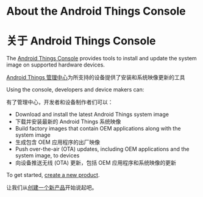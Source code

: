 # About the Android Things Console

# 关于 Android Things Console

The [Android Things Console](https://partner.android.com/things/console) provides tools to install and update the system image on supported hardware devices.

[Android Things 管理中心](https://partner.android.com/things/console)为所支持的设备提供了安装和系统映像更新的工具

Using the console, developers and device makers can:

有了管理中心，开发者和设备制作者们可以：

*   Download and install the latest Android Things system image
*   下载并安装最新的 Android Things 系统映像
*   Build factory images that contain OEM applications along with the system image
*   生成包含 OEM 应用程序的出厂映像
*   Push over-the-air (OTA) updates, including OEM applications and the system image, to devices
*   向设备推送无线 (OTA) 更新，包括 OEM 应用程序和系统映像的更新

To get started, [create a new product](https://developer.android.google.cn/things/console/create.html).

让我们从[创建一个新产品](https://developer.android.google.cn/things/console/create.html)开始说起吧。